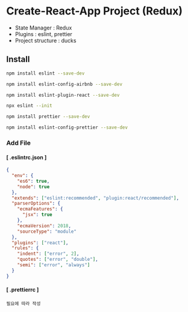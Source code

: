 # Create-React-App Project (Redux)

- State Manager : Redux
- Plugins : eslint, prettier
- Project structure : ducks

## Install

```bash
npm install eslint --save-dev
```

```bash
npm install eslint-config-airbnb --save-dev
```

```bash
npm install eslint-plugin-react --save-dev
```

```bash
npx eslint --init
```

```bash
npm install prettier --save-dev
```

```bash
npm install eslint-config-prettier --save-dev
```

### Add File

#### [ .eslintrc.json ]

```json
{
  "env": {
    "es6": true,
    "node": true
  },
  "extends": ["eslint:recommended", "plugin:react/recommended"],
  "parserOptions": {
    "ecmaFeatures": {
      "jsx": true
    },
    "ecmaVersion": 2018,
    "sourceType": "module"
  },
  "plugins": ["react"],
  "rules": {
    "indent": ["error", 2],
    "quotes": ["error", "double"],
    "semi": ["error", "always"]
  }
}
```

 #### [ .prettierrc ]

```
필요에 따라 작성
```
